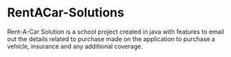 # RentACar-Solutions
Rent-A-Car Solution is a school project created in java with features to email out the details related to purchase made on the application to purchase a vehicle, insurance and any additional coverage.
